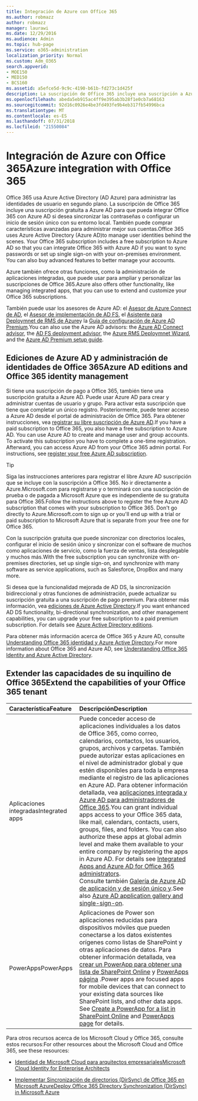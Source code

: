 ```yaml
---
title: Integración de Azure con Office 365
ms.author: robmazz
author: robmazz
manager: laurawi
ms.date: 12/29/2016
ms.audience: Admin
ms.topic: hub-page
ms.service: o365-administration
localization_priority: Normal
ms.custom: Adm_O365
search.appverid:
- MOE150
- MED150
- BCS160
ms.assetid: a5efce5d-9c9c-4190-b61b-fd273c1d425f
description: La suscripción de Office 365 incluye una suscripción a Azure AD. Integrar Office 365 con Azure AD si desea que la sincronización de contraseñas o el inicio de sesión único con su entorno local.
ms.openlocfilehash: abeda5eb915ac4ff9e395ab3b28f1e0cb7a68163
ms.sourcegitcommit: 92d16c0926e4be3fd493fe9b4eb317fb54996bca
ms.translationtype: MT
ms.contentlocale: es-ES
ms.lasthandoff: 07/31/2018
ms.locfileid: "21550084"
---
```

# <a name="azure-integration-with-office-365"></a><span data-ttu-id="73a4b-104">Integración de Azure con Office 365</span><span class="sxs-lookup"><span data-stu-id="73a4b-104">Azure integration with Office 365</span></span>

<span data-ttu-id="73a4b-p102">Office 365 usa Azure Active Directory (AD Azure) para administrar las identidades de usuario en segundo plano. La suscripción de Office 365 incluye una suscripción gratuita a Azure AD para que pueda integrar Office 365 con Azure AD si desea sincronizar las contraseñas o configurar un inicio de sesión único con su entorno local. También puede comprar características avanzadas para administrar mejor sus cuentas.</span><span class="sxs-lookup"><span data-stu-id="73a4b-p102">Office 365 uses Azure Active Directory (Azure AD)to manage user identities behind the scenes. Your Office 365 subscription includes a free subscription to Azure AD so that you can integrate Office 365 with Azure AD if you want to sync passwords or set up single sign-on with your on-premises environment. You can also buy advanced features to better manage your accounts.</span></span>
  
<span data-ttu-id="73a4b-108">Azure también ofrece otras funciones, como la administración de aplicaciones integradas, que puede usar para ampliar y personalizar las suscripciones de Office 365.</span><span class="sxs-lookup"><span data-stu-id="73a4b-108">Azure also offers other functionality, like managing integrated apps, that you can use to extend and customize your Office 365 subscriptions.</span></span>
  
<span data-ttu-id="73a4b-109">También puede usar los asesores de Azure AD: el [Asesor de Azure Connect de AD](https://aka.ms/aadconnectpwsync), el [Asesor de implementación de AD FS](https://aka.ms/adfsguidance), el [Asistente para Deploymnet de RMS de Azure](https://aka.ms/azuremsguidance)y la [Guía de configuración de Azure AD Premium](https://aka.ms/aadpguidance).</span><span class="sxs-lookup"><span data-stu-id="73a4b-109">You can also use the Azure AD advisors: the [Azure AD Connect advisor](https://aka.ms/aadconnectpwsync), the [AD FS deployment advisor](https://aka.ms/adfsguidance), the [Azure RMS Deploymnet Wizard](https://aka.ms/azuremsguidance), and the [Azure AD Premium setup guide](https://aka.ms/aadpguidance).</span></span>
  
## <a name="azure-ad-editions-and-office-365-identity-management"></a><span data-ttu-id="73a4b-110">Ediciones de Azure AD y administración de identidades de Office 365</span><span class="sxs-lookup"><span data-stu-id="73a4b-110">Azure AD editions and Office 365 identity management</span></span>

<span data-ttu-id="73a4b-p103">Si tiene una suscripción de pago a Office 365, también tiene una suscripción gratuita a Azure AD. Puede usar Azure AD para crear y administrar cuentas de usuario y grupo. Para activar esta suscripción que tiene que completar un único registro. Posteriormente, puede tener acceso a Azure AD desde el portal de administración de Office 365. Para obtener instrucciones, vea [registrar su libre suscripción de Azure AD](https://go.microsoft.com/fwlink/p/?LinkId=617127).</span><span class="sxs-lookup"><span data-stu-id="73a4b-p103">If you have a paid subscription to Office 365, you also have a free subscription to Azure AD. You can use Azure AD to create and manage user and group accounts. To activate this subscription you have to complete a one-time registration. Afterward, you can access Azure AD from your Office 365 admin portal. For instructions, see [register your free Azure AD subscription](https://go.microsoft.com/fwlink/p/?LinkId=617127).</span></span> 
  
> [!TIP]
> <span data-ttu-id="73a4b-p104">Siga las instrucciones anteriores para registrar el libre Azure AD suscripción que se incluye con la suscripción a Office 365. No ir directamente a Azure.Microsoft.com para registrarse y o terminará con una suscripción de prueba o de pagada a Microsoft Azure que es independiente de su gratuita para Office 365.</span><span class="sxs-lookup"><span data-stu-id="73a4b-p104">Follow the instructions above to register the free Azure AD subscription that comes with your subscription to Office 365. Don't go directly to Azure.Microsoft.com to sign up or you'll end up with a trial or paid subscription to Microsoft Azure that is separate from your free one for Office 365.</span></span> 
  
<span data-ttu-id="73a4b-118">Con la suscripción gratuita que puede sincronizar con directorios locales, configurar el inicio de sesión único y sincronizar con el software de muchos como aplicaciones de servicio, como la fuerza de ventas, lista desplegable y muchos más.</span><span class="sxs-lookup"><span data-stu-id="73a4b-118">With the free subscription you can synchronize with on-premises directories, set up single sign-on, and synchronize with many software as service applications, such as Salesforce, DropBox and many more.</span></span>
  
<span data-ttu-id="73a4b-p105">Si desea que la funcionalidad mejorada de AD DS, la sincronización bidireccional y otras funciones de administración, puede actualizar su suscripción gratuita a una suscripción de pago premium. Para obtener más información, vea [ediciones de Azure Active Directory](https://go.microsoft.com/fwlink/p/?LinkId=524280).</span><span class="sxs-lookup"><span data-stu-id="73a4b-p105">If you want enhanced AD DS functionality, bi-directional synchronization, and other management capabilities, you can upgrade your free subscription to a paid premium subscription. For details see [Azure Active Directory editions](https://go.microsoft.com/fwlink/p/?LinkId=524280).</span></span>
  
<span data-ttu-id="73a4b-121">Para obtener más información acerca de Office 365 y Azure AD, consulte [Understanding Office 365 identidad y Azure Active Directory](https://support.office.com/article/06a189e7-5ec6-4af2-94bf-a22ea225a7a9).</span><span class="sxs-lookup"><span data-stu-id="73a4b-121">For more information about Office 365 and Azure AD, see [Understanding Office 365 Identity and Azure Active Directory](https://support.office.com/article/06a189e7-5ec6-4af2-94bf-a22ea225a7a9).</span></span>
  
## <a name="extend-the-capabilities-of-your-office-365-tenant"></a><span data-ttu-id="73a4b-122">Extender las capacidades de su inquilino de Office 365</span><span class="sxs-lookup"><span data-stu-id="73a4b-122">Extend the capabilities of your Office 365 tenant</span></span>

|<span data-ttu-id="73a4b-123">**Característica**</span><span class="sxs-lookup"><span data-stu-id="73a4b-123">**Feature**</span></span>|<span data-ttu-id="73a4b-124">**Descripción**</span><span class="sxs-lookup"><span data-stu-id="73a4b-124">**Description**</span></span>|
|:-----|:-----|
|<span data-ttu-id="73a4b-125">Aplicaciones integradas</span><span class="sxs-lookup"><span data-stu-id="73a4b-125">Integrated apps</span></span>  <br/> |<span data-ttu-id="73a4b-p106">Puede conceder acceso de aplicaciones individuales a los datos de Office 365, como correo, calendarios, contactos, los usuarios, grupos, archivos y carpetas. También puede autorizar estas aplicaciones en el nivel de administrador global y que estén disponibles para toda la empresa mediante el registro de las aplicaciones en Azure AD. Para obtener información detallada, vea [aplicaciones integrada y Azure AD para administradores de Office 365](https://support.office.com/article/cb2250e3-451e-416f-bf4e-363549652c2a).</span><span class="sxs-lookup"><span data-stu-id="73a4b-p106">You can grant individual apps access to your Office 365 data, like mail, calendars, contacts, users, groups, files, and folders. You can also authorize these apps at global admin level and make them available to your entire company by registering the apps in Azure AD. For details see [Integrated Apps and Azure AD for Office 365 administrators](https://support.office.com/article/cb2250e3-451e-416f-bf4e-363549652c2a).  </span></span><br/> <span data-ttu-id="73a4b-129">Consulte también [Galería de Azure AD de aplicación y de sesión único y](https://go.microsoft.com/fwlink/p/?LinkId=698604).</span><span class="sxs-lookup"><span data-stu-id="73a4b-129">See also [Azure AD application gallery and single-sign-on](https://go.microsoft.com/fwlink/p/?LinkId=698604).</span></span>  <br/> |
|<span data-ttu-id="73a4b-130">PowerApps</span><span class="sxs-lookup"><span data-stu-id="73a4b-130">PowerApps</span></span>  <br/> | <span data-ttu-id="73a4b-p107">Aplicaciones de Power son aplicaciones reducidas para dispositivos móviles que pueden conectarse a los datos existentes orígenes como listas de SharePoint y otras aplicaciones de datos. Para obtener información detallada, vea [crear un PowerApp para obtener una lista de SharePoint Online](https://support.office.com/article/9338b2d2-67ac-4b81-8e67-97da27e5e9ab) y [PowerApps página](https://powerapps.microsoft.com/) .</span><span class="sxs-lookup"><span data-stu-id="73a4b-p107">Power apps are focused apps for mobile devices that can connect to your existing data sources like SharePoint lists, and other data apps. See [Create a PowerApp for a list in SharePoint Online](https://support.office.com/article/9338b2d2-67ac-4b81-8e67-97da27e5e9ab) and [PowerApps page](https://powerapps.microsoft.com/) for details.  </span></span><br/> |
   
<span data-ttu-id="73a4b-133">Para otros recursos acerca de los Microsoft Cloud y Office 365, consulte estos recursos:</span><span class="sxs-lookup"><span data-stu-id="73a4b-133">For other resources about the Microsoft Cloud and Office 365, see these resources:</span></span>
  
- [<span data-ttu-id="73a4b-134">Identidad de Microsoft Cloud para arquitectos empresariales</span><span class="sxs-lookup"><span data-stu-id="73a4b-134">Microsoft Cloud Identity for Enterprise Architects</span></span>](https://go.microsoft.com/fwlink/p/?LinkId=828642)
    
- [<span data-ttu-id="73a4b-135">Implementar Sincronización de directorios (DirSync) de Office 365 en Microsoft Azure</span><span class="sxs-lookup"><span data-stu-id="73a4b-135">Deploy Office 365 Directory Synchronization (DirSync) in Microsoft Azure</span></span>](https://go.microsoft.com/fwlink/p/?LinkId=517887)
    

